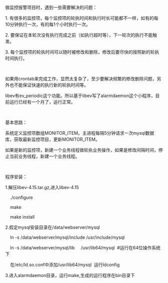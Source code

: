 <p>
    做监控报警项目时，遇到一些需要解决的问题：
</p>
<p>
    1. 有很多的监控项，每个监控项的轮执时间和执行时长可能都不一样，如有的每10分钟执行一次，有的每1个小时执行一次。
</p>
<p>
    2. 要保证在本轮次没有执行完成之前（如执行超时等），下一轮次的执行不能触发。
</p>
<p>
    3. 每个监控项的轮执时间可以随时被修改和删除，修改后要尽快的按照新的轮执时间执行。
</p>
<p>
    <br/>
</p>
<p>
    如果用crontab来完成工作，显然太复杂了，至少要解决频繁的修改删除问题，另外也不能保证快速的执行新的轮执时间等。
</p>
<p>
    libev有ev_periodic这个功能。所以基于libev写了alarmdaemon这个小程序，目前运行已经有一个月了，运行正常。
</p>
<p>
    <br/>
</p>
<p>
    基本思路：
</p>
<p>
    系统定义监控项数组MONITOR_ITEM。主进程每隔5分钟请求一次mysql数据库，获取最新监控项目，更新MONITOR_ITEM。
</p>
<p>
    如果是新的监控项，新建一个业务线程做轮执业务操作，如果是修改间隔时间，停止当前业务线程，新建一个业务线程。
</p>
<p>
    <br/>
</p>
<p>
    程序安装：
</p>
<p>
    1.解压libev-4.15.tar.gz,进入libev-4.15
</p>
<p>
    &nbsp; &nbsp; ./configure
</p>
<p>
    &nbsp; &nbsp; make
</p>
<p>
    &nbsp; &nbsp; make install
</p>
<p>
    2.假定mysql安装目录在/data/webserver/mysql
</p>
<p>
    &nbsp; &nbsp; ln -s /data/webserver/mysql/include /usr/include/mysql
</p>
<p>
    &nbsp; &nbsp; ln -s /data/webserver/mysql/lib &nbsp; &nbsp; /usr/lib64/mysql &nbsp;#运行在64位操作系统下
</p>
<p>
    &nbsp; &nbsp; 在/etc/ld.so.conf中添加/usr/lib64/mysql &nbsp;运行ldconfig
</p>
<p>
    3.进入alarmdaemon目录，运行make,生成的运行程序在bin目录下
</p>
<p>
    <br/>
</p>
